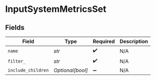 # InputSystemMetricsSet


## Fields

| Field              | Type               | Required           | Description        |
| ------------------ | ------------------ | ------------------ | ------------------ |
| `name`             | *str*              | :heavy_check_mark: | N/A                |
| `filter_`          | *str*              | :heavy_check_mark: | N/A                |
| `include_children` | *Optional[bool]*   | :heavy_minus_sign: | N/A                |